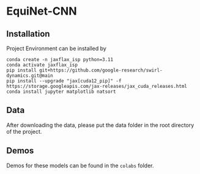 # EquiNet-CNN

## Installation
Project Environment can be installed by 
```
conda create -n jaxflax_isp python=3.11 
conda activate jaxflax_isp
pip install git+https://github.com/google-research/swirl-dynamics.git@main
pip install --upgrade "jax[cuda12_pip]" -f https://storage.googleapis.com/jax-releases/jax_cuda_releases.html
conda install jupyter matplotlib natsort 
```

## Data
After downloading the data, please put the data folder in the root directory of the project.

## Demos
Demos for these models can be found in the `colabs` folder.